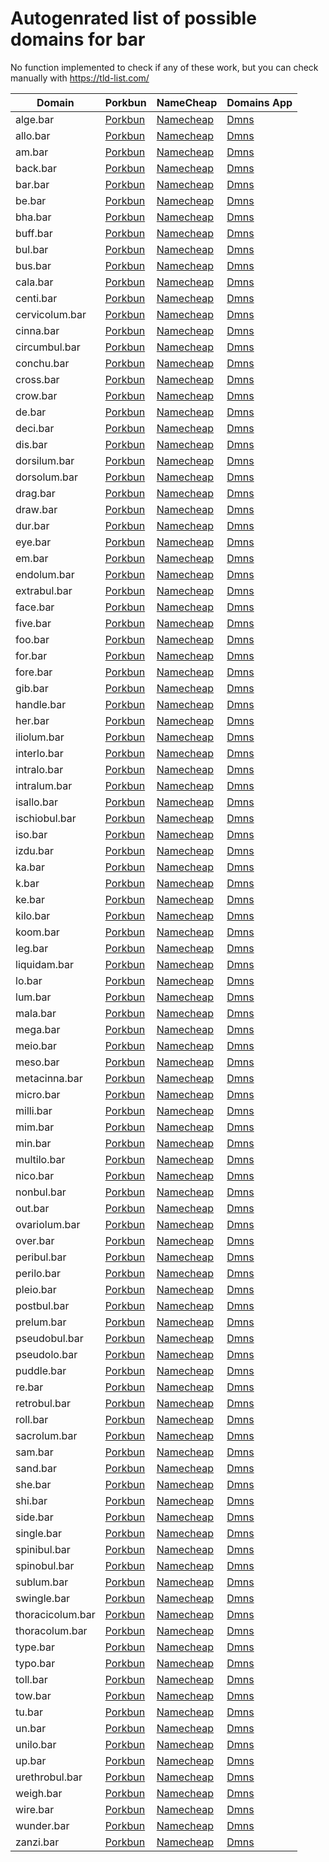 # Autogenrated list of possible domains for bar

No function implemented to check if any of these work, but you can check manually with https://tld-list.com/

| Domain | Porkbun | NameCheap | Domains App |
|---|---|---|---|
| alge.bar | [Porkbun](https://porkbun.com/checkout/search?prb=e814663da1&tlds=&idnLanguage=&search=search&q=alge.bar) | [Namecheap](https://www.namecheap.com/domains/registration/results/?domain=alge.bar) | [Dmns](https://dmns.app/domains?q=alge.bar) |
| allo.bar | [Porkbun](https://porkbun.com/checkout/search?prb=e814663da1&tlds=&idnLanguage=&search=search&q=allo.bar) | [Namecheap](https://www.namecheap.com/domains/registration/results/?domain=allo.bar) | [Dmns](https://dmns.app/domains?q=allo.bar) |
| am.bar | [Porkbun](https://porkbun.com/checkout/search?prb=e814663da1&tlds=&idnLanguage=&search=search&q=am.bar) | [Namecheap](https://www.namecheap.com/domains/registration/results/?domain=am.bar) | [Dmns](https://dmns.app/domains?q=am.bar) |
| back.bar | [Porkbun](https://porkbun.com/checkout/search?prb=e814663da1&tlds=&idnLanguage=&search=search&q=back.bar) | [Namecheap](https://www.namecheap.com/domains/registration/results/?domain=back.bar) | [Dmns](https://dmns.app/domains?q=back.bar) |
| bar.bar | [Porkbun](https://porkbun.com/checkout/search?prb=e814663da1&tlds=&idnLanguage=&search=search&q=bar.bar) | [Namecheap](https://www.namecheap.com/domains/registration/results/?domain=bar.bar) | [Dmns](https://dmns.app/domains?q=bar.bar) |
| be.bar | [Porkbun](https://porkbun.com/checkout/search?prb=e814663da1&tlds=&idnLanguage=&search=search&q=be.bar) | [Namecheap](https://www.namecheap.com/domains/registration/results/?domain=be.bar) | [Dmns](https://dmns.app/domains?q=be.bar) |
| bha.bar | [Porkbun](https://porkbun.com/checkout/search?prb=e814663da1&tlds=&idnLanguage=&search=search&q=bha.bar) | [Namecheap](https://www.namecheap.com/domains/registration/results/?domain=bha.bar) | [Dmns](https://dmns.app/domains?q=bha.bar) |
| buff.bar | [Porkbun](https://porkbun.com/checkout/search?prb=e814663da1&tlds=&idnLanguage=&search=search&q=buff.bar) | [Namecheap](https://www.namecheap.com/domains/registration/results/?domain=buff.bar) | [Dmns](https://dmns.app/domains?q=buff.bar) |
| bul.bar | [Porkbun](https://porkbun.com/checkout/search?prb=e814663da1&tlds=&idnLanguage=&search=search&q=bul.bar) | [Namecheap](https://www.namecheap.com/domains/registration/results/?domain=bul.bar) | [Dmns](https://dmns.app/domains?q=bul.bar) |
| bus.bar | [Porkbun](https://porkbun.com/checkout/search?prb=e814663da1&tlds=&idnLanguage=&search=search&q=bus.bar) | [Namecheap](https://www.namecheap.com/domains/registration/results/?domain=bus.bar) | [Dmns](https://dmns.app/domains?q=bus.bar) |
| cala.bar | [Porkbun](https://porkbun.com/checkout/search?prb=e814663da1&tlds=&idnLanguage=&search=search&q=cala.bar) | [Namecheap](https://www.namecheap.com/domains/registration/results/?domain=cala.bar) | [Dmns](https://dmns.app/domains?q=cala.bar) |
| centi.bar | [Porkbun](https://porkbun.com/checkout/search?prb=e814663da1&tlds=&idnLanguage=&search=search&q=centi.bar) | [Namecheap](https://www.namecheap.com/domains/registration/results/?domain=centi.bar) | [Dmns](https://dmns.app/domains?q=centi.bar) |
| cervicolum.bar | [Porkbun](https://porkbun.com/checkout/search?prb=e814663da1&tlds=&idnLanguage=&search=search&q=cervicolum.bar) | [Namecheap](https://www.namecheap.com/domains/registration/results/?domain=cervicolum.bar) | [Dmns](https://dmns.app/domains?q=cervicolum.bar) |
| cinna.bar | [Porkbun](https://porkbun.com/checkout/search?prb=e814663da1&tlds=&idnLanguage=&search=search&q=cinna.bar) | [Namecheap](https://www.namecheap.com/domains/registration/results/?domain=cinna.bar) | [Dmns](https://dmns.app/domains?q=cinna.bar) |
| circumbul.bar | [Porkbun](https://porkbun.com/checkout/search?prb=e814663da1&tlds=&idnLanguage=&search=search&q=circumbul.bar) | [Namecheap](https://www.namecheap.com/domains/registration/results/?domain=circumbul.bar) | [Dmns](https://dmns.app/domains?q=circumbul.bar) |
| conchu.bar | [Porkbun](https://porkbun.com/checkout/search?prb=e814663da1&tlds=&idnLanguage=&search=search&q=conchu.bar) | [Namecheap](https://www.namecheap.com/domains/registration/results/?domain=conchu.bar) | [Dmns](https://dmns.app/domains?q=conchu.bar) |
| cross.bar | [Porkbun](https://porkbun.com/checkout/search?prb=e814663da1&tlds=&idnLanguage=&search=search&q=cross.bar) | [Namecheap](https://www.namecheap.com/domains/registration/results/?domain=cross.bar) | [Dmns](https://dmns.app/domains?q=cross.bar) |
| crow.bar | [Porkbun](https://porkbun.com/checkout/search?prb=e814663da1&tlds=&idnLanguage=&search=search&q=crow.bar) | [Namecheap](https://www.namecheap.com/domains/registration/results/?domain=crow.bar) | [Dmns](https://dmns.app/domains?q=crow.bar) |
| de.bar | [Porkbun](https://porkbun.com/checkout/search?prb=e814663da1&tlds=&idnLanguage=&search=search&q=de.bar) | [Namecheap](https://www.namecheap.com/domains/registration/results/?domain=de.bar) | [Dmns](https://dmns.app/domains?q=de.bar) |
| deci.bar | [Porkbun](https://porkbun.com/checkout/search?prb=e814663da1&tlds=&idnLanguage=&search=search&q=deci.bar) | [Namecheap](https://www.namecheap.com/domains/registration/results/?domain=deci.bar) | [Dmns](https://dmns.app/domains?q=deci.bar) |
| dis.bar | [Porkbun](https://porkbun.com/checkout/search?prb=e814663da1&tlds=&idnLanguage=&search=search&q=dis.bar) | [Namecheap](https://www.namecheap.com/domains/registration/results/?domain=dis.bar) | [Dmns](https://dmns.app/domains?q=dis.bar) |
| dorsilum.bar | [Porkbun](https://porkbun.com/checkout/search?prb=e814663da1&tlds=&idnLanguage=&search=search&q=dorsilum.bar) | [Namecheap](https://www.namecheap.com/domains/registration/results/?domain=dorsilum.bar) | [Dmns](https://dmns.app/domains?q=dorsilum.bar) |
| dorsolum.bar | [Porkbun](https://porkbun.com/checkout/search?prb=e814663da1&tlds=&idnLanguage=&search=search&q=dorsolum.bar) | [Namecheap](https://www.namecheap.com/domains/registration/results/?domain=dorsolum.bar) | [Dmns](https://dmns.app/domains?q=dorsolum.bar) |
| drag.bar | [Porkbun](https://porkbun.com/checkout/search?prb=e814663da1&tlds=&idnLanguage=&search=search&q=drag.bar) | [Namecheap](https://www.namecheap.com/domains/registration/results/?domain=drag.bar) | [Dmns](https://dmns.app/domains?q=drag.bar) |
| draw.bar | [Porkbun](https://porkbun.com/checkout/search?prb=e814663da1&tlds=&idnLanguage=&search=search&q=draw.bar) | [Namecheap](https://www.namecheap.com/domains/registration/results/?domain=draw.bar) | [Dmns](https://dmns.app/domains?q=draw.bar) |
| dur.bar | [Porkbun](https://porkbun.com/checkout/search?prb=e814663da1&tlds=&idnLanguage=&search=search&q=dur.bar) | [Namecheap](https://www.namecheap.com/domains/registration/results/?domain=dur.bar) | [Dmns](https://dmns.app/domains?q=dur.bar) |
| eye.bar | [Porkbun](https://porkbun.com/checkout/search?prb=e814663da1&tlds=&idnLanguage=&search=search&q=eye.bar) | [Namecheap](https://www.namecheap.com/domains/registration/results/?domain=eye.bar) | [Dmns](https://dmns.app/domains?q=eye.bar) |
| em.bar | [Porkbun](https://porkbun.com/checkout/search?prb=e814663da1&tlds=&idnLanguage=&search=search&q=em.bar) | [Namecheap](https://www.namecheap.com/domains/registration/results/?domain=em.bar) | [Dmns](https://dmns.app/domains?q=em.bar) |
| endolum.bar | [Porkbun](https://porkbun.com/checkout/search?prb=e814663da1&tlds=&idnLanguage=&search=search&q=endolum.bar) | [Namecheap](https://www.namecheap.com/domains/registration/results/?domain=endolum.bar) | [Dmns](https://dmns.app/domains?q=endolum.bar) |
| extrabul.bar | [Porkbun](https://porkbun.com/checkout/search?prb=e814663da1&tlds=&idnLanguage=&search=search&q=extrabul.bar) | [Namecheap](https://www.namecheap.com/domains/registration/results/?domain=extrabul.bar) | [Dmns](https://dmns.app/domains?q=extrabul.bar) |
| face.bar | [Porkbun](https://porkbun.com/checkout/search?prb=e814663da1&tlds=&idnLanguage=&search=search&q=face.bar) | [Namecheap](https://www.namecheap.com/domains/registration/results/?domain=face.bar) | [Dmns](https://dmns.app/domains?q=face.bar) |
| five.bar | [Porkbun](https://porkbun.com/checkout/search?prb=e814663da1&tlds=&idnLanguage=&search=search&q=five.bar) | [Namecheap](https://www.namecheap.com/domains/registration/results/?domain=five.bar) | [Dmns](https://dmns.app/domains?q=five.bar) |
| foo.bar | [Porkbun](https://porkbun.com/checkout/search?prb=e814663da1&tlds=&idnLanguage=&search=search&q=foo.bar) | [Namecheap](https://www.namecheap.com/domains/registration/results/?domain=foo.bar) | [Dmns](https://dmns.app/domains?q=foo.bar) |
| for.bar | [Porkbun](https://porkbun.com/checkout/search?prb=e814663da1&tlds=&idnLanguage=&search=search&q=for.bar) | [Namecheap](https://www.namecheap.com/domains/registration/results/?domain=for.bar) | [Dmns](https://dmns.app/domains?q=for.bar) |
| fore.bar | [Porkbun](https://porkbun.com/checkout/search?prb=e814663da1&tlds=&idnLanguage=&search=search&q=fore.bar) | [Namecheap](https://www.namecheap.com/domains/registration/results/?domain=fore.bar) | [Dmns](https://dmns.app/domains?q=fore.bar) |
| gib.bar | [Porkbun](https://porkbun.com/checkout/search?prb=e814663da1&tlds=&idnLanguage=&search=search&q=gib.bar) | [Namecheap](https://www.namecheap.com/domains/registration/results/?domain=gib.bar) | [Dmns](https://dmns.app/domains?q=gib.bar) |
| handle.bar | [Porkbun](https://porkbun.com/checkout/search?prb=e814663da1&tlds=&idnLanguage=&search=search&q=handle.bar) | [Namecheap](https://www.namecheap.com/domains/registration/results/?domain=handle.bar) | [Dmns](https://dmns.app/domains?q=handle.bar) |
| her.bar | [Porkbun](https://porkbun.com/checkout/search?prb=e814663da1&tlds=&idnLanguage=&search=search&q=her.bar) | [Namecheap](https://www.namecheap.com/domains/registration/results/?domain=her.bar) | [Dmns](https://dmns.app/domains?q=her.bar) |
| iliolum.bar | [Porkbun](https://porkbun.com/checkout/search?prb=e814663da1&tlds=&idnLanguage=&search=search&q=iliolum.bar) | [Namecheap](https://www.namecheap.com/domains/registration/results/?domain=iliolum.bar) | [Dmns](https://dmns.app/domains?q=iliolum.bar) |
| interlo.bar | [Porkbun](https://porkbun.com/checkout/search?prb=e814663da1&tlds=&idnLanguage=&search=search&q=interlo.bar) | [Namecheap](https://www.namecheap.com/domains/registration/results/?domain=interlo.bar) | [Dmns](https://dmns.app/domains?q=interlo.bar) |
| intralo.bar | [Porkbun](https://porkbun.com/checkout/search?prb=e814663da1&tlds=&idnLanguage=&search=search&q=intralo.bar) | [Namecheap](https://www.namecheap.com/domains/registration/results/?domain=intralo.bar) | [Dmns](https://dmns.app/domains?q=intralo.bar) |
| intralum.bar | [Porkbun](https://porkbun.com/checkout/search?prb=e814663da1&tlds=&idnLanguage=&search=search&q=intralum.bar) | [Namecheap](https://www.namecheap.com/domains/registration/results/?domain=intralum.bar) | [Dmns](https://dmns.app/domains?q=intralum.bar) |
| isallo.bar | [Porkbun](https://porkbun.com/checkout/search?prb=e814663da1&tlds=&idnLanguage=&search=search&q=isallo.bar) | [Namecheap](https://www.namecheap.com/domains/registration/results/?domain=isallo.bar) | [Dmns](https://dmns.app/domains?q=isallo.bar) |
| ischiobul.bar | [Porkbun](https://porkbun.com/checkout/search?prb=e814663da1&tlds=&idnLanguage=&search=search&q=ischiobul.bar) | [Namecheap](https://www.namecheap.com/domains/registration/results/?domain=ischiobul.bar) | [Dmns](https://dmns.app/domains?q=ischiobul.bar) |
| iso.bar | [Porkbun](https://porkbun.com/checkout/search?prb=e814663da1&tlds=&idnLanguage=&search=search&q=iso.bar) | [Namecheap](https://www.namecheap.com/domains/registration/results/?domain=iso.bar) | [Dmns](https://dmns.app/domains?q=iso.bar) |
| izdu.bar | [Porkbun](https://porkbun.com/checkout/search?prb=e814663da1&tlds=&idnLanguage=&search=search&q=izdu.bar) | [Namecheap](https://www.namecheap.com/domains/registration/results/?domain=izdu.bar) | [Dmns](https://dmns.app/domains?q=izdu.bar) |
| ka.bar | [Porkbun](https://porkbun.com/checkout/search?prb=e814663da1&tlds=&idnLanguage=&search=search&q=ka.bar) | [Namecheap](https://www.namecheap.com/domains/registration/results/?domain=ka.bar) | [Dmns](https://dmns.app/domains?q=ka.bar) |
| k.bar | [Porkbun](https://porkbun.com/checkout/search?prb=e814663da1&tlds=&idnLanguage=&search=search&q=k.bar) | [Namecheap](https://www.namecheap.com/domains/registration/results/?domain=k.bar) | [Dmns](https://dmns.app/domains?q=k.bar) |
| ke.bar | [Porkbun](https://porkbun.com/checkout/search?prb=e814663da1&tlds=&idnLanguage=&search=search&q=ke.bar) | [Namecheap](https://www.namecheap.com/domains/registration/results/?domain=ke.bar) | [Dmns](https://dmns.app/domains?q=ke.bar) |
| kilo.bar | [Porkbun](https://porkbun.com/checkout/search?prb=e814663da1&tlds=&idnLanguage=&search=search&q=kilo.bar) | [Namecheap](https://www.namecheap.com/domains/registration/results/?domain=kilo.bar) | [Dmns](https://dmns.app/domains?q=kilo.bar) |
| koom.bar | [Porkbun](https://porkbun.com/checkout/search?prb=e814663da1&tlds=&idnLanguage=&search=search&q=koom.bar) | [Namecheap](https://www.namecheap.com/domains/registration/results/?domain=koom.bar) | [Dmns](https://dmns.app/domains?q=koom.bar) |
| leg.bar | [Porkbun](https://porkbun.com/checkout/search?prb=e814663da1&tlds=&idnLanguage=&search=search&q=leg.bar) | [Namecheap](https://www.namecheap.com/domains/registration/results/?domain=leg.bar) | [Dmns](https://dmns.app/domains?q=leg.bar) |
| liquidam.bar | [Porkbun](https://porkbun.com/checkout/search?prb=e814663da1&tlds=&idnLanguage=&search=search&q=liquidam.bar) | [Namecheap](https://www.namecheap.com/domains/registration/results/?domain=liquidam.bar) | [Dmns](https://dmns.app/domains?q=liquidam.bar) |
| lo.bar | [Porkbun](https://porkbun.com/checkout/search?prb=e814663da1&tlds=&idnLanguage=&search=search&q=lo.bar) | [Namecheap](https://www.namecheap.com/domains/registration/results/?domain=lo.bar) | [Dmns](https://dmns.app/domains?q=lo.bar) |
| lum.bar | [Porkbun](https://porkbun.com/checkout/search?prb=e814663da1&tlds=&idnLanguage=&search=search&q=lum.bar) | [Namecheap](https://www.namecheap.com/domains/registration/results/?domain=lum.bar) | [Dmns](https://dmns.app/domains?q=lum.bar) |
| mala.bar | [Porkbun](https://porkbun.com/checkout/search?prb=e814663da1&tlds=&idnLanguage=&search=search&q=mala.bar) | [Namecheap](https://www.namecheap.com/domains/registration/results/?domain=mala.bar) | [Dmns](https://dmns.app/domains?q=mala.bar) |
| mega.bar | [Porkbun](https://porkbun.com/checkout/search?prb=e814663da1&tlds=&idnLanguage=&search=search&q=mega.bar) | [Namecheap](https://www.namecheap.com/domains/registration/results/?domain=mega.bar) | [Dmns](https://dmns.app/domains?q=mega.bar) |
| meio.bar | [Porkbun](https://porkbun.com/checkout/search?prb=e814663da1&tlds=&idnLanguage=&search=search&q=meio.bar) | [Namecheap](https://www.namecheap.com/domains/registration/results/?domain=meio.bar) | [Dmns](https://dmns.app/domains?q=meio.bar) |
| meso.bar | [Porkbun](https://porkbun.com/checkout/search?prb=e814663da1&tlds=&idnLanguage=&search=search&q=meso.bar) | [Namecheap](https://www.namecheap.com/domains/registration/results/?domain=meso.bar) | [Dmns](https://dmns.app/domains?q=meso.bar) |
| metacinna.bar | [Porkbun](https://porkbun.com/checkout/search?prb=e814663da1&tlds=&idnLanguage=&search=search&q=metacinna.bar) | [Namecheap](https://www.namecheap.com/domains/registration/results/?domain=metacinna.bar) | [Dmns](https://dmns.app/domains?q=metacinna.bar) |
| micro.bar | [Porkbun](https://porkbun.com/checkout/search?prb=e814663da1&tlds=&idnLanguage=&search=search&q=micro.bar) | [Namecheap](https://www.namecheap.com/domains/registration/results/?domain=micro.bar) | [Dmns](https://dmns.app/domains?q=micro.bar) |
| milli.bar | [Porkbun](https://porkbun.com/checkout/search?prb=e814663da1&tlds=&idnLanguage=&search=search&q=milli.bar) | [Namecheap](https://www.namecheap.com/domains/registration/results/?domain=milli.bar) | [Dmns](https://dmns.app/domains?q=milli.bar) |
| mim.bar | [Porkbun](https://porkbun.com/checkout/search?prb=e814663da1&tlds=&idnLanguage=&search=search&q=mim.bar) | [Namecheap](https://www.namecheap.com/domains/registration/results/?domain=mim.bar) | [Dmns](https://dmns.app/domains?q=mim.bar) |
| min.bar | [Porkbun](https://porkbun.com/checkout/search?prb=e814663da1&tlds=&idnLanguage=&search=search&q=min.bar) | [Namecheap](https://www.namecheap.com/domains/registration/results/?domain=min.bar) | [Dmns](https://dmns.app/domains?q=min.bar) |
| multilo.bar | [Porkbun](https://porkbun.com/checkout/search?prb=e814663da1&tlds=&idnLanguage=&search=search&q=multilo.bar) | [Namecheap](https://www.namecheap.com/domains/registration/results/?domain=multilo.bar) | [Dmns](https://dmns.app/domains?q=multilo.bar) |
| nico.bar | [Porkbun](https://porkbun.com/checkout/search?prb=e814663da1&tlds=&idnLanguage=&search=search&q=nico.bar) | [Namecheap](https://www.namecheap.com/domains/registration/results/?domain=nico.bar) | [Dmns](https://dmns.app/domains?q=nico.bar) |
| nonbul.bar | [Porkbun](https://porkbun.com/checkout/search?prb=e814663da1&tlds=&idnLanguage=&search=search&q=nonbul.bar) | [Namecheap](https://www.namecheap.com/domains/registration/results/?domain=nonbul.bar) | [Dmns](https://dmns.app/domains?q=nonbul.bar) |
| out.bar | [Porkbun](https://porkbun.com/checkout/search?prb=e814663da1&tlds=&idnLanguage=&search=search&q=out.bar) | [Namecheap](https://www.namecheap.com/domains/registration/results/?domain=out.bar) | [Dmns](https://dmns.app/domains?q=out.bar) |
| ovariolum.bar | [Porkbun](https://porkbun.com/checkout/search?prb=e814663da1&tlds=&idnLanguage=&search=search&q=ovariolum.bar) | [Namecheap](https://www.namecheap.com/domains/registration/results/?domain=ovariolum.bar) | [Dmns](https://dmns.app/domains?q=ovariolum.bar) |
| over.bar | [Porkbun](https://porkbun.com/checkout/search?prb=e814663da1&tlds=&idnLanguage=&search=search&q=over.bar) | [Namecheap](https://www.namecheap.com/domains/registration/results/?domain=over.bar) | [Dmns](https://dmns.app/domains?q=over.bar) |
| peribul.bar | [Porkbun](https://porkbun.com/checkout/search?prb=e814663da1&tlds=&idnLanguage=&search=search&q=peribul.bar) | [Namecheap](https://www.namecheap.com/domains/registration/results/?domain=peribul.bar) | [Dmns](https://dmns.app/domains?q=peribul.bar) |
| perilo.bar | [Porkbun](https://porkbun.com/checkout/search?prb=e814663da1&tlds=&idnLanguage=&search=search&q=perilo.bar) | [Namecheap](https://www.namecheap.com/domains/registration/results/?domain=perilo.bar) | [Dmns](https://dmns.app/domains?q=perilo.bar) |
| pleio.bar | [Porkbun](https://porkbun.com/checkout/search?prb=e814663da1&tlds=&idnLanguage=&search=search&q=pleio.bar) | [Namecheap](https://www.namecheap.com/domains/registration/results/?domain=pleio.bar) | [Dmns](https://dmns.app/domains?q=pleio.bar) |
| postbul.bar | [Porkbun](https://porkbun.com/checkout/search?prb=e814663da1&tlds=&idnLanguage=&search=search&q=postbul.bar) | [Namecheap](https://www.namecheap.com/domains/registration/results/?domain=postbul.bar) | [Dmns](https://dmns.app/domains?q=postbul.bar) |
| prelum.bar | [Porkbun](https://porkbun.com/checkout/search?prb=e814663da1&tlds=&idnLanguage=&search=search&q=prelum.bar) | [Namecheap](https://www.namecheap.com/domains/registration/results/?domain=prelum.bar) | [Dmns](https://dmns.app/domains?q=prelum.bar) |
| pseudobul.bar | [Porkbun](https://porkbun.com/checkout/search?prb=e814663da1&tlds=&idnLanguage=&search=search&q=pseudobul.bar) | [Namecheap](https://www.namecheap.com/domains/registration/results/?domain=pseudobul.bar) | [Dmns](https://dmns.app/domains?q=pseudobul.bar) |
| pseudolo.bar | [Porkbun](https://porkbun.com/checkout/search?prb=e814663da1&tlds=&idnLanguage=&search=search&q=pseudolo.bar) | [Namecheap](https://www.namecheap.com/domains/registration/results/?domain=pseudolo.bar) | [Dmns](https://dmns.app/domains?q=pseudolo.bar) |
| puddle.bar | [Porkbun](https://porkbun.com/checkout/search?prb=e814663da1&tlds=&idnLanguage=&search=search&q=puddle.bar) | [Namecheap](https://www.namecheap.com/domains/registration/results/?domain=puddle.bar) | [Dmns](https://dmns.app/domains?q=puddle.bar) |
| re.bar | [Porkbun](https://porkbun.com/checkout/search?prb=e814663da1&tlds=&idnLanguage=&search=search&q=re.bar) | [Namecheap](https://www.namecheap.com/domains/registration/results/?domain=re.bar) | [Dmns](https://dmns.app/domains?q=re.bar) |
| retrobul.bar | [Porkbun](https://porkbun.com/checkout/search?prb=e814663da1&tlds=&idnLanguage=&search=search&q=retrobul.bar) | [Namecheap](https://www.namecheap.com/domains/registration/results/?domain=retrobul.bar) | [Dmns](https://dmns.app/domains?q=retrobul.bar) |
| roll.bar | [Porkbun](https://porkbun.com/checkout/search?prb=e814663da1&tlds=&idnLanguage=&search=search&q=roll.bar) | [Namecheap](https://www.namecheap.com/domains/registration/results/?domain=roll.bar) | [Dmns](https://dmns.app/domains?q=roll.bar) |
| sacrolum.bar | [Porkbun](https://porkbun.com/checkout/search?prb=e814663da1&tlds=&idnLanguage=&search=search&q=sacrolum.bar) | [Namecheap](https://www.namecheap.com/domains/registration/results/?domain=sacrolum.bar) | [Dmns](https://dmns.app/domains?q=sacrolum.bar) |
| sam.bar | [Porkbun](https://porkbun.com/checkout/search?prb=e814663da1&tlds=&idnLanguage=&search=search&q=sam.bar) | [Namecheap](https://www.namecheap.com/domains/registration/results/?domain=sam.bar) | [Dmns](https://dmns.app/domains?q=sam.bar) |
| sand.bar | [Porkbun](https://porkbun.com/checkout/search?prb=e814663da1&tlds=&idnLanguage=&search=search&q=sand.bar) | [Namecheap](https://www.namecheap.com/domains/registration/results/?domain=sand.bar) | [Dmns](https://dmns.app/domains?q=sand.bar) |
| she.bar | [Porkbun](https://porkbun.com/checkout/search?prb=e814663da1&tlds=&idnLanguage=&search=search&q=she.bar) | [Namecheap](https://www.namecheap.com/domains/registration/results/?domain=she.bar) | [Dmns](https://dmns.app/domains?q=she.bar) |
| shi.bar | [Porkbun](https://porkbun.com/checkout/search?prb=e814663da1&tlds=&idnLanguage=&search=search&q=shi.bar) | [Namecheap](https://www.namecheap.com/domains/registration/results/?domain=shi.bar) | [Dmns](https://dmns.app/domains?q=shi.bar) |
| side.bar | [Porkbun](https://porkbun.com/checkout/search?prb=e814663da1&tlds=&idnLanguage=&search=search&q=side.bar) | [Namecheap](https://www.namecheap.com/domains/registration/results/?domain=side.bar) | [Dmns](https://dmns.app/domains?q=side.bar) |
| single.bar | [Porkbun](https://porkbun.com/checkout/search?prb=e814663da1&tlds=&idnLanguage=&search=search&q=single.bar) | [Namecheap](https://www.namecheap.com/domains/registration/results/?domain=single.bar) | [Dmns](https://dmns.app/domains?q=single.bar) |
| spinibul.bar | [Porkbun](https://porkbun.com/checkout/search?prb=e814663da1&tlds=&idnLanguage=&search=search&q=spinibul.bar) | [Namecheap](https://www.namecheap.com/domains/registration/results/?domain=spinibul.bar) | [Dmns](https://dmns.app/domains?q=spinibul.bar) |
| spinobul.bar | [Porkbun](https://porkbun.com/checkout/search?prb=e814663da1&tlds=&idnLanguage=&search=search&q=spinobul.bar) | [Namecheap](https://www.namecheap.com/domains/registration/results/?domain=spinobul.bar) | [Dmns](https://dmns.app/domains?q=spinobul.bar) |
| sublum.bar | [Porkbun](https://porkbun.com/checkout/search?prb=e814663da1&tlds=&idnLanguage=&search=search&q=sublum.bar) | [Namecheap](https://www.namecheap.com/domains/registration/results/?domain=sublum.bar) | [Dmns](https://dmns.app/domains?q=sublum.bar) |
| swingle.bar | [Porkbun](https://porkbun.com/checkout/search?prb=e814663da1&tlds=&idnLanguage=&search=search&q=swingle.bar) | [Namecheap](https://www.namecheap.com/domains/registration/results/?domain=swingle.bar) | [Dmns](https://dmns.app/domains?q=swingle.bar) |
| thoracicolum.bar | [Porkbun](https://porkbun.com/checkout/search?prb=e814663da1&tlds=&idnLanguage=&search=search&q=thoracicolum.bar) | [Namecheap](https://www.namecheap.com/domains/registration/results/?domain=thoracicolum.bar) | [Dmns](https://dmns.app/domains?q=thoracicolum.bar) |
| thoracolum.bar | [Porkbun](https://porkbun.com/checkout/search?prb=e814663da1&tlds=&idnLanguage=&search=search&q=thoracolum.bar) | [Namecheap](https://www.namecheap.com/domains/registration/results/?domain=thoracolum.bar) | [Dmns](https://dmns.app/domains?q=thoracolum.bar) |
| type.bar | [Porkbun](https://porkbun.com/checkout/search?prb=e814663da1&tlds=&idnLanguage=&search=search&q=type.bar) | [Namecheap](https://www.namecheap.com/domains/registration/results/?domain=type.bar) | [Dmns](https://dmns.app/domains?q=type.bar) |
| typo.bar | [Porkbun](https://porkbun.com/checkout/search?prb=e814663da1&tlds=&idnLanguage=&search=search&q=typo.bar) | [Namecheap](https://www.namecheap.com/domains/registration/results/?domain=typo.bar) | [Dmns](https://dmns.app/domains?q=typo.bar) |
| toll.bar | [Porkbun](https://porkbun.com/checkout/search?prb=e814663da1&tlds=&idnLanguage=&search=search&q=toll.bar) | [Namecheap](https://www.namecheap.com/domains/registration/results/?domain=toll.bar) | [Dmns](https://dmns.app/domains?q=toll.bar) |
| tow.bar | [Porkbun](https://porkbun.com/checkout/search?prb=e814663da1&tlds=&idnLanguage=&search=search&q=tow.bar) | [Namecheap](https://www.namecheap.com/domains/registration/results/?domain=tow.bar) | [Dmns](https://dmns.app/domains?q=tow.bar) |
| tu.bar | [Porkbun](https://porkbun.com/checkout/search?prb=e814663da1&tlds=&idnLanguage=&search=search&q=tu.bar) | [Namecheap](https://www.namecheap.com/domains/registration/results/?domain=tu.bar) | [Dmns](https://dmns.app/domains?q=tu.bar) |
| un.bar | [Porkbun](https://porkbun.com/checkout/search?prb=e814663da1&tlds=&idnLanguage=&search=search&q=un.bar) | [Namecheap](https://www.namecheap.com/domains/registration/results/?domain=un.bar) | [Dmns](https://dmns.app/domains?q=un.bar) |
| unilo.bar | [Porkbun](https://porkbun.com/checkout/search?prb=e814663da1&tlds=&idnLanguage=&search=search&q=unilo.bar) | [Namecheap](https://www.namecheap.com/domains/registration/results/?domain=unilo.bar) | [Dmns](https://dmns.app/domains?q=unilo.bar) |
| up.bar | [Porkbun](https://porkbun.com/checkout/search?prb=e814663da1&tlds=&idnLanguage=&search=search&q=up.bar) | [Namecheap](https://www.namecheap.com/domains/registration/results/?domain=up.bar) | [Dmns](https://dmns.app/domains?q=up.bar) |
| urethrobul.bar | [Porkbun](https://porkbun.com/checkout/search?prb=e814663da1&tlds=&idnLanguage=&search=search&q=urethrobul.bar) | [Namecheap](https://www.namecheap.com/domains/registration/results/?domain=urethrobul.bar) | [Dmns](https://dmns.app/domains?q=urethrobul.bar) |
| weigh.bar | [Porkbun](https://porkbun.com/checkout/search?prb=e814663da1&tlds=&idnLanguage=&search=search&q=weigh.bar) | [Namecheap](https://www.namecheap.com/domains/registration/results/?domain=weigh.bar) | [Dmns](https://dmns.app/domains?q=weigh.bar) |
| wire.bar | [Porkbun](https://porkbun.com/checkout/search?prb=e814663da1&tlds=&idnLanguage=&search=search&q=wire.bar) | [Namecheap](https://www.namecheap.com/domains/registration/results/?domain=wire.bar) | [Dmns](https://dmns.app/domains?q=wire.bar) |
| wunder.bar | [Porkbun](https://porkbun.com/checkout/search?prb=e814663da1&tlds=&idnLanguage=&search=search&q=wunder.bar) | [Namecheap](https://www.namecheap.com/domains/registration/results/?domain=wunder.bar) | [Dmns](https://dmns.app/domains?q=wunder.bar) |
| zanzi.bar | [Porkbun](https://porkbun.com/checkout/search?prb=e814663da1&tlds=&idnLanguage=&search=search&q=zanzi.bar) | [Namecheap](https://www.namecheap.com/domains/registration/results/?domain=zanzi.bar) | [Dmns](https://dmns.app/domains?q=zanzi.bar) |
